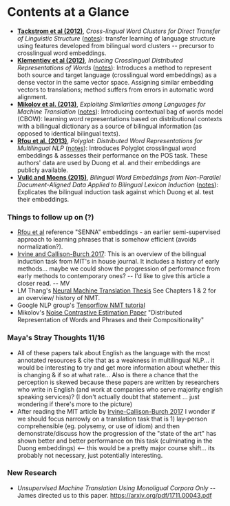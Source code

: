 
# Contents at a Glance
* [**Tackstrom et al (2012)**](http://aclweb.org/anthology/N12-1052), *Cross-lingual Word Clusters for Direct Transfer of Linguistic Structure* ([notes](./Tackstrom-et-al-2012.md)): transfer learning of language structure using features developed from bilingual word clusters -- precursor to crosslingual word embeddings.
* [**Klementiev et al (2012)**](http://www.aclweb.org/anthology/C12-1089), *Inducing Crosslingual Distributed Representations of Words* ([notes](./Klementiev-et-al-2012.md)): Introduces a method to represent both source and target language (crosslingual word embeddings) as a dense vector in the same vector space. Assigning similar embedding vectors to translations; method suffers from errors in automatic word alignment.
* [**Mikolov et al. (2013)**](https://arxiv.org/pdf/1309.4168.pdf), *Exploiting Similarities among Languages for Machine Translation* ([notes](./Mikolov-2012.md)): Introducing contextual bag of words model (CBOW): learning word representations based on distributional contexts with a bilingual dictionary as a source of bilingual information (as opposed to identical bilingual texts).
* [**Rfou et al. (2013)**](http://www.aclweb.org/anthology/W13-3520), *Polyglot: Distributed Word Representations for Multilingual NLP* ([notes](./Rfou-et-al-2013.md)): Introduces Polyglot crosslingual word embeddings & assesses their performance on the POS task. These authors' data are used by Duong et al. and their embeddings are publicly available.
* [**Vulić and Moens (2015)**](http://www.aclweb.org/anthology/P15-2118), *Bilingual Word Embeddings from Non-Parallel Document-Aligned Data Applied to Bilingual Lexicon Induction* ([notes](./Vulic-Moens-2015.md)): Explicates the bilingual induction task against which Duong et al. test their embeddings.


### Things to follow up on (?)
* [Rfou et al](./Rfou-et-al-2013.md) reference "SENNA" embeddings - an earlier semi-supervised approach to learning phrases that is somehow efficient (avoids normalization?).
* [Irvine and Callison-Burch 2017](http://www.mitpressjournals.org/doi/full/10.1162/COLI_a_00284): This is an overview of the bilingual induction task from MIT's in house journal. It includes a history of early methods... maybe we could show the progression of performance from early methods to contemporary ones? -- I'd like to give this article a closer read. -- MV
* LM Thang's [Neural Machine Translation Thesis](https://github.com/lmthang/thesis/blob/master/thesis.pdf) See Chapters 1 & 2 for an overview/ history of NMT.
* Google NLP group's [Tensorflow NMT tutorial](https://research.googleblog.com/2017/07/building-your-own-neural-machine.html)
* Mikolov's [Noise Contrastive Estimation Paper](http://papers.nips.cc/paper/5021-distributed-representations-of-words-and-phrases-and-their-compositionality.pdf) "Distributed Representation of Words and Phrases and their Compositionality"

### Maya's Stray Thoughts 11/16
* All of these papers talk about English as the language with the most annotated resources & cite that as a weakness in multilingual NLP... it would be interesting to try and get more information about whether this is changing & if so at what rate... Also is there a chance that the perception is skewed because these papers are written by researchers who write in English (and work at companies who serve majority english speaking  services)? (I don't actually doubt that statement ... just wondering if there's more to the picture)
* After reading the MIT article by [Irvine-Callison-Burch 2017](./Irvine-Callison-Burch-2017.md) I wonder if we should focus narrowly on a translation task that is 1) lay-person comprehensible (eg. polysemy, or use of idiom) and then demonstrate/discuss how the progression of the "state of the art" has shown better and better performance on this task (culminating in the Duong embeddings) <-- this would be a pretty major course shift... its probably not necessary, just potentially interesting.

###  New Research
* *Unsupervised Machine Translation
Using Monoligual Corpora Only* -- James directed us to this paper.  https://arxiv.org/pdf/1711.00043.pdf

